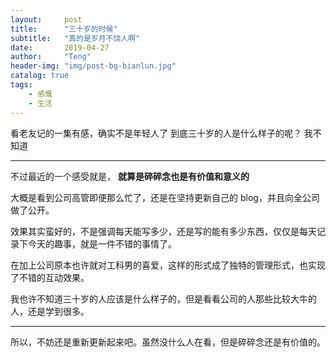 ```yaml
---
layout:     post
title:      "三十岁的时候"
subtitle:   "真的是岁月不饶人啊"
date:       2019-04-27
author:     "Teng"
header-img: "img/post-bg-bianlun.jpg"
catalog: true
tags:
    - 感慨
    - 生活
---
```


看老友记的一集有感，确实不是年轻人了
到底三十岁的人是什么样子的呢？
我不知道
****
不过最近的一个感受就是，
**就算是碎碎念也是有价值和意义的**

大概是看到公司高管即便那么忙了，还是在坚持更新自己的 blog，并且向全公司做了公开。

效果其实蛮好的，不是强调每天能写多少，还是写的能有多少东西，仅仅是每天记录下今天的趣事，就是一件不错的事情了。

在加上公司原本也许就对工科男的喜爱，这样的形式成了独特的管理形式，也实现了不错的互动效果。

我也许不知道三十岁的人应该是什么样子的，但是看看公司的人那些比较大牛的人，还是学到很多。

****

所以，不妨还是重新更新起来吧。虽然没什么人在看，但是碎碎念还是有价值的。
